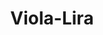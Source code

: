 ---
layout: post-portfolio
title: Viola-Lira
categories: portfolio
tags: viola
lang: en
lang-ref: viola-lira-portfolio
permalink: /en/:categories/:year/:title_:year:output_ext
image: 02.jpg
---